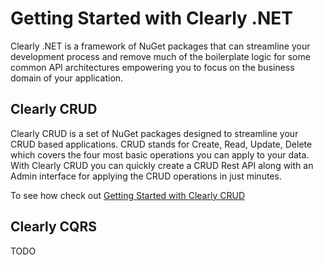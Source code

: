 # Getting Started with Clearly .NET

Clearly .NET is a framework of NuGet packages that can streamline your development process and remove much of the boilerplate logic for some common API architectures empowering you to focus on the business domain of your application.

## Clearly CRUD

Clearly CRUD is a set of NuGet packages designed to streamline your CRUD based applications. CRUD stands for Create, Read, Update, Delete which covers the four most basic operations you can apply to your data. With Clearly CRUD you can quickly create a CRUD Rest API along with an Admin interface for applying the CRUD operations in just minutes.

To see how check out [Getting Started with Clearly CRUD](crud/GettingStarted.md)

## Clearly CQRS

TODO